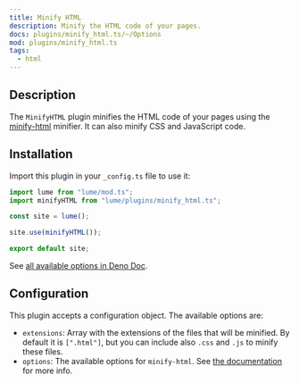 ```yaml
---
title: Minify HTML
description: Minify the HTML code of your pages.
docs: plugins/minify_html.ts/~/Options
mod: plugins/minify_html.ts
tags:
  - html
---
```


## Description

The `MinifyHTML` plugin minifies the HTML code of your pages using the
[minify-html](https://github.com/wilsonzlin/minify-html) minifier. It can also
minify CSS and JavaScript code.

## Installation

Import this plugin in your `_config.ts` file to use it:

```js
import lume from "lume/mod.ts";
import minifyHTML from "lume/plugins/minify_html.ts";

const site = lume();

site.use(minifyHTML());

export default site;
```

See
[all available options in Deno Doc](https://doc.deno.land/https/deno.land/x/lume/plugins/minify_html.ts/~/Options).

## Configuration

This plugin accepts a configuration object. The available options are:

- `extensions`: Array with the extensions of the files that will be minified. By
  default it is `[".html"]`, but you can include also `.css` and `.js` to minify
  these files.
- `options`: The available options for `minify-html`. See
  [the documentation](https://doc.deno.land/https://deno.land/x/lume/deps/minify_html.ts/~/Options)
  for more info.
